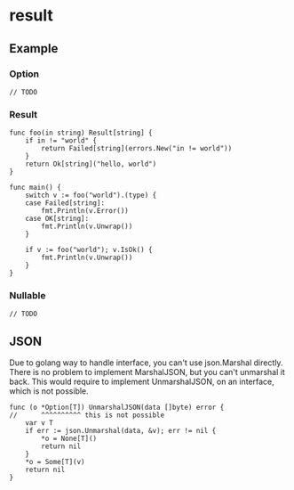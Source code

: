 # result

## Example
### Option
```golang
// TODO
```

### Result
```golang
func foo(in string) Result[string] {
    if in != "world" {
        return Failed[string](errors.New("in != world"))
    }
    return Ok[string]("hello, world")
}

func main() {
	switch v := foo("world").(type) {
	case Failed[string]:
		fmt.Println(v.Error())
	case OK[string]:
		fmt.Println(v.Unwrap())
	}

	if v := foo("world"); v.IsOk() {
		fmt.Println(v.Unwrap())
	}
}
```

### Nullable
```golang
// TODO
```

## JSON
Due to golang way to handle interface, you can't use json.Marshal directly.
There is no problem to implement MarshalJSON, but you can't unmarshal it back.
This would require to implement UnmarshalJSON, on an interface, which is not possible.

```golang
func (o *Option[T]) UnmarshalJSON(data []byte) error {
//      ^^^^^^^^^^ this is not possible
    var v T
    if err := json.Unmarshal(data, &v); err != nil {
        *o = None[T]()
        return nil
    }
    *o = Some[T](v)
    return nil
}
```
